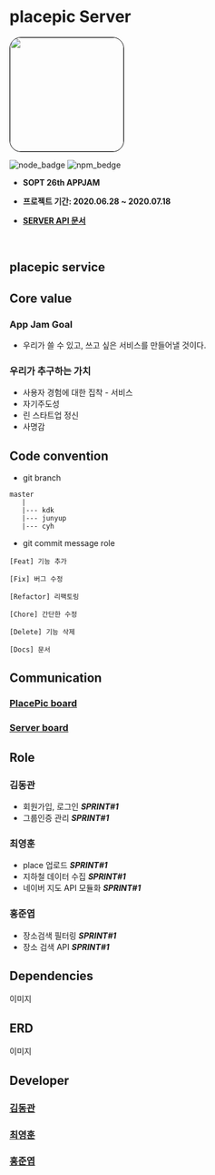 
# placepic Server

<img style="border: 1px solid black !important; border-radius:20px;" src="
https://avatars2.githubusercontent.com/u/67547341?s=200&v=4" width="200px" />


![node_badge](https://img.shields.io/badge/node-%3E%3D%208.0.0-green)
![npm_bedge](https://img.shields.io/badge/npm-v6.10.1-blue)

* <b> SOPT 26th APPJAM
    
* 프로젝트 기간: 2020.06.28 ~ 2020.07.18

* [SERVER API 문서](https://github.com/placepic/placepic_server/wiki)</b>

<br>


## placepic service


## Core value

### App Jam Goal
* 우리가 쓸 수 있고, 쓰고 싶은 서비스를 만들어낼 것이다.

### 우리가 추구하는 가치
* 사용자 경험에 대한 집착 - 서비스
* 자기주도성
* 린 스타트업 정신
* 사명감

## Code convention
 
* git branch

```
master
   |
   |--- kdk
   |--- junyup
   |--- cyh
```

* git commit message role
```
[Feat] 기능 추가

[Fix] 버그 수정

[Refactor] 리팩토링

[Chore] 간단한 수정

[Delete] 기능 삭제

[Docs] 문서
```

## Communication

### [PlacePic board](https://github.com/orgs/placepic/projects/1)

### [Server board](https://github.com/placepic/placepic_server/projects/1)

## Role
 
 ### 김동관 
 - 회원가입, 로그인  ***SPRINT#1***
 - 그룹인증 관리  ***SPRINT#1***
 ### 최영훈
 - place 업로드 ***SPRINT#1***
 - 지하철 데이터 수집 ***SPRINT#1***
 - 네이버 지도 API 모듈화 ***SPRINT#1***
 ### 홍준엽
 - 장소검색 필터링 ***SPRINT#1***
 - 장소 검색 API ***SPRINT#1***


## Dependencies

이미지

## ERD
이미지

## Developer

### **[김동관](https://github.com/dk-master)**

### **[최영훈](https://github.com/dudgns3tp)**

### **[홍준엽](https://github.com/junyup0319)**

